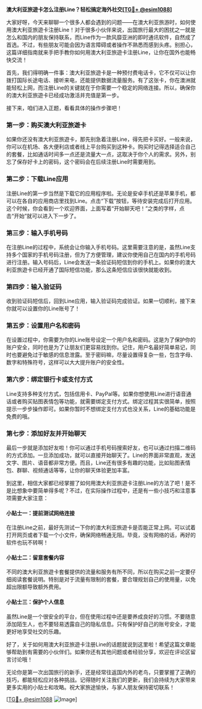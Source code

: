 **澳大利亚旅遊卡怎么注册Line？轻松搞定海外社交[[TG💪+ @esim1088](https://t.me/s/esim1088)]**

大家好呀，今天来聊聊一个很多人都会遇到的问题——在澳大利亚旅游时，如何使用澳大利亚旅遊卡注册Line！对于很多小伙伴来说，出国旅行最大的困扰之一就是怎么和国内的朋友保持联系，而Line作为一款风靡亚洲的即时通讯软件，自然成了首选。不过，有些朋友可能会因为语言障碍或者操作不熟悉而感到头疼。别担心，这篇详细指南就来手把手教你如何用澳大利亚旅遊卡注册Line，让你在国外也能畅快交流！

首先，我们得明确一件事：澳大利亚旅遊卡是一种预付费电话卡，它不仅可以让你拨打国际长途电话、接听来电，还能提供数据流量服务。有了这张卡，你在澳洲就能轻松上网，而注册Line的关键就在于你需要一个稳定的网络连接。所以，确保你的澳大利亚旅遊卡已经成功激活并充值是第一步。

接下来，咱们进入正题，看看具体的操作步骤吧！

### 第一步：购买澳大利亚旅遊卡

如果你还没有澳大利亚旅遊卡，那先别急着注册Line，得先把卡买好。一般来说，你可以在机场、各大便利店或者线上平台购买到这种卡。购买时记得选择适合自己的套餐，比如通话时间多一点还是流量大一点，这取决于你个人的需求。另外，别忘了保存好卡上的密码，这个密码会在后续注册Line时需要用到。

### 第二步：下载Line应用

注册Line的第一步当然是下载它的应用程序啦。无论是安卓手机还是苹果手机，都可以在各自的应用商店里找到Line。点击“下载”按钮，等待安装完成后打开应用。这个时候，你会看到一个欢迎界面，上面写着“开始聊天吧！”之类的字样，点击“开始”就可以进入下一步了。

### 第三步：输入手机号码

在注册Line的过程中，系统会让你输入手机号码。这里需要注意的是，虽然Line支持多个国家的手机号码注册，但为了方便管理，建议你使用自己在国内的手机号码进行注册。输入号码后，Line会发送一条验证码短信到你的手机上。如果你的澳大利亚旅遊卡已经开通了国际短信功能，那么这条短信应该很快就能收到。

### 第四步：输入验证码

收到验证码短信后，回到Line应用，输入验证码完成验证。如果一切顺利，接下来你就可以设置你的Line账号了！

### 第五步：设置用户名和密码

在设置过程中，你需要为你的Line账号设定一个用户名和密码。这是为了保护你的账户安全，同时也是为了让朋友们更容易找到你。记住，用户名最好简单易记，同时也要避免过于敏感的信息泄露。至于密码嘛，尽量设置得复杂一些，包含字母、数字和特殊符号，这样可以大大提升账户的安全性。

### 第六步：绑定银行卡或支付方式

Line支持多种支付方式，包括信用卡、PayPal等。如果你想使用Line进行语音通话或者购买贴图表情包等功能，就需要绑定支付方式。绑定过程其实很简单，按照提示一步步操作即可。如果你暂时不想绑定支付方式也没关系，Line的基础功能是免费的哦。

### 第七步：添加好友并开始聊天

最后一步就是添加好友啦！你可以通过手机号码搜索好友，也可以通过扫描二维码的方式添加。一旦添加成功，就可以直接开始聊天了。Line的界面非常直观，发送文字、图片、语音都非常方便。而且，Line还有很多有趣的功能，比如贴图表情包、群聊、视频通话等等，让你的聊天体验更加丰富。

到这里，相信大家都已经掌握了如何用澳大利亚旅遊卡注册Line的方法了吧！是不是比想象中要简单得多呢？不过，在实际操作过程中，还是有一些小技巧和注意事项需要大家注意：

#### 小贴士一：提前测试网络连接

在注册Line之前，最好先测试一下你的澳大利亚旅遊卡是否能正常上网。可以试着打开网页或者下载一个小文件，确保网络畅通无阻。毕竟，没有网络的话，再好的软件也玩不转啊！

#### 小贴士二：留意套餐内容

不同的澳大利亚旅遊卡套餐提供的流量和服务有所不同，所以在购买之前一定要仔细阅读套餐说明。特别是对于流量有限制的套餐，要合理规划自己的使用量，以免超出限额导致额外费用。

#### 小贴士三：保护个人信息

虽然Line是一个很安全的平台，但在使用过程中还是要养成良好的习惯。不要随意添加陌生人，也不要轻易透露自己的隐私信息。只有保护好自己的账号安全，才能更好地享受社交的乐趣。

好了，关于如何用澳大利亚旅遊卡注册Line的话题就说到这里啦！希望这篇文章能够帮助到有需要的小伙伴们。如果你还有其他问题或者经验分享，欢迎在评论区留言讨论哦！

无论你是第一次出国旅行的新手，还是经常往返国内外的老鸟，只要掌握了正确的技巧，都能轻松应对各种挑战。记得随时关注我们的更新，我们会持续为大家带来更多实用的小贴士和攻略。祝大家旅途愉快，与家人朋友保持密切联系！

[[TG💪+ @esim1088](https://t.me/s/esim1088) ![Image](https://i.postimg.cc/4NQfJmqS/Snipaste-2025-05-13-00-14-12.png)]